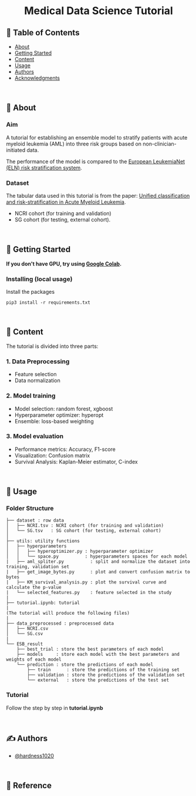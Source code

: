 <h1 align="center">Medical Data Science Tutorial</h1>

<div align="center">

</div>

## 📝 Table of Contents

- [About](#about)
- [Getting Started](#getting_started)
- [Content](#content)
- [Usage](#usage)
- [Authors](#authors)
- [Acknowledgments](#acknowledgement)

</br>

## 🧐 About <a name = "about"></a>

### Aim

A tutorial for establishing an ensemble model to stratify patients with acute myeloid leukemia (AML) into three risk groups based on non-clinician-initiated data. 

The performance of the model is compared to the [European LeukemiaNet (ELN) risk stratification system](https://ashpublications.org/blood/article/129/4/424/36196/Diagnosis-and-management-of-AML-in-adults-2017-ELN).

### Dataset

The tabular data used in this tutorial is from the paper: [Unified classification and risk-stratification in Acute Myeloid Leukemia](https://www.nature.com/articles/s41467-022-32103-8#MOESM1).

- NCRI cohort (for training and validation)
- SG cohort (for testing, external cohort).

<!-- The tutorial is based on the paper by [Haferlach et al. (2018)](https://www.nature.com/articles/s41591-018-0026-7).  -->



</br>

## 🏁 Getting Started <a name = "getting_started"></a>

**If you don't have GPU, try using [Google Colab](https://colab.research.google.com/github/hardness1020/Medical_Data_Science_Tutorial/blob/main/tutorial.ipynb).**

### Installing (local usage)

Install the packages

```
pip3 install -r requirements.txt
```

</br>

## 🔧 Content <a name = "content"></a>

The tutorial is divided into three parts:

### 1. Data Preprocessing

- Feature selection
- Data normalization

### 2. Model training

- Model selection: random forest, xgboost
- Hyperparameter optimizer: hyperopt
- Ensemble: loss-based weighting

### 3. Model evaluation

- Performance metrics: Accuracy, F1-score
- Visualization: Confusion matrix
- Survival Analysis: Kaplan-Meier estimator, C-index

</br>

## 🎈 Usage <a name="usage"></a>

### Folder Structure

    ├── dataset : row data
    │   ├── NCRI.tsv : NCRI cohort (for training and validation)
    │   └── SG.tsv   : SG cohort (for testing, external cohort)
    │
    ├── utils: utility functions
    │   ├── hyperparameters
    │   │   ├── hyperoptimizer.py : hyperparameter optimizer
    │   │   └── space.py          : hyperparameters spaces for each model
    |   ├── aml_spliter.py          : split and normalize the dataset into training, validation set 
    |   ├── get_image_bytes.py      : plot and convert confusion matrix to bytes
    |   ├── KM_survival_analysis.py : plot the survival curve and calculate the p-value
    |   └── selected_features.py    : feature selected in the study
    |   
    ├── tutorial.ipynb: tutorial
    |
    (The tutorial will produce the following files)
    |
    ├── data_preprocessed : preprocessed data
    │   ├── NCRI.csv
    │   └── SG.csv
    |
    └── ESB_result
        ├── best_trial : store the best parameters of each model
        ├── models     : store each model with the best parameters and weights of each model
        └── prediction : store the predictions of each model
            ├── train      : store the predictions of the training set
            ├── validation : store the predictions of the validation set
            └── external   : store the predictions of the test set
    
    
    

### Tutorial

Follow the step by step in **tutorial.ipynb**


</br>

## ✍️ Authors <a name = "authors"></a>

- [@hardness1020](https://github.com/hardness1020)

</br>

## 🎉 Reference <a name = "reference"></a>

